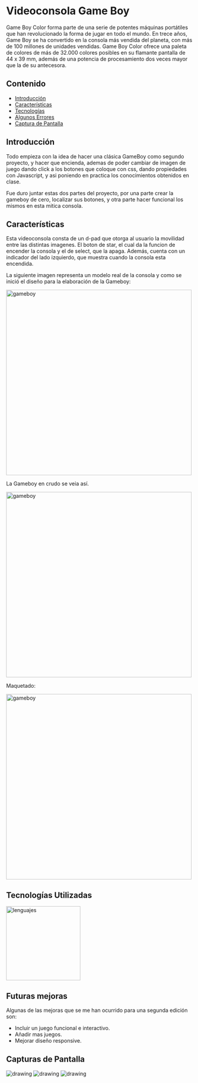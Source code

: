 # Videoconsola Game Boy

Game Boy Color forma parte de una serie de potentes máquinas portátiles que han revolucionado la forma de jugar en todo el mundo. En trece años, Game Boy se ha convertido en la consola más vendida del planeta, con más de 100 millones de unidades vendidas. Game Boy Color ofrece una paleta de colores de más de 32.000 colores posibles en su flamante pantalla de 44 x 39 mm, además de una potencia de procesamiento dos veces mayor que la de su antecesora.

## Contenido

- [Introducción](#introducción)
- [Características](#características)
- [Tecnologías](#tecnologías-utilizadas) 
- [Algunos Errores](#algunos-errores)
- [Captura de Pantalla](#capturas-de-pantalla)
 
 

## Introducción

Todo empieza con la idea de hacer una clásica GameBoy como segundo proyecto, y hacer que encienda, ademas de poder cambiar de imagen de juego dando click a los botones que coloque con css, dando propiedades con Javascript, y asi poniendo en practica los conocimientos obtenidos en clase. 

Fue duro juntar estas dos partes del proyecto, por una parte crear la gameboy de cero, localizar sus botones, y otra parte hacer funcional los mismos en esta mitica consola.

## Características

Esta videoconsola consta de un d-pad que otorga al usuario la movilidad entre las distintas imagenes. El boton de star, el cual da la funcion de encender la consola y el de select, que la apaga. Además, cuenta con un indicador del lado izquierdo, que muestra cuando la consola esta encendida.

La siguiente imagen representa un modelo real de la consola y como se inició el diseño para la elaboración de la Gameboy:

<img src="/img/gameboy.png" alt="gameboy" width="500"/>

La Gameboy en crudo se veia así.

<img src="/img/crudo.jpg" alt="gameboy" width="500"/>

Maquetado:

<img src="/img/proceso.jpg" alt="gameboy" width="500"/>



## Tecnologías Utilizadas

<img src="/img/lenguajes_1.png" alt="lenguajes" width="200"/>
 
 
## Futuras mejoras

Algunas de las mejoras que se me han ocurrido para una segunda edición son: 

- Incluir un juego funcional e interactivo.
- Añadir mas juegos. 
- Mejorar diseño responsive.


## Capturas de Pantalla
<img src="/img/capture1.png" alt="drawing" width=""/>

<img src="/img/capture2.jpg" alt="drawing" width=""/>

<img src="/img/capture3.jpg" alt="drawing" width=""/>
